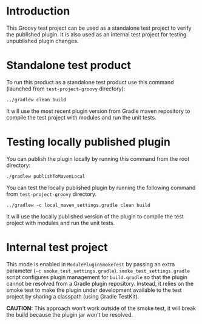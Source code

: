 Introduction
===

This Groovy test project can be used as a standalone test project to verify the published plugin.
It is also used as an internal test project for testing unpublished plugin changes.

Standalone test product
===
To run this product as a standalone test product use this command (launched from `test-project-groovy` directory):
```
../gradlew clean build
```

It will use the most recent plugin version from Gradle maven repository to compile the test project with
modules and run the unit tests.

Testing locally published plugin
===

You can publish the plugin locally by running this command from the root directory:

`./gradlew publishToMavenLocal`

You can test the locally published plugin by running the following command from `test-project-groovy` directory.

`../gradlew -c local_maven_settings.gradle clean build` 

It will use the locally published version of the plugin to compile the test project with 
modules and run the unit tests.


Internal test project
===

This mode is enabled in `ModulePluginSmokeTest` by passing an extra parameter (`-c smoke_test_settings.gradle`).
`smoke_test_settings.gradle` script configures plugin management for `build.gradle` so that the plugin cannot be resolved from
a Gradle plugin repository. Instead, it relies on the smoke test to make the plugin under development available
to the test project by sharing a classpath (using Gradle TestKit).

__CAUTION:__ This approach won't work outside of the smoke test, it will break the build because the plugin jar won't be resolved.